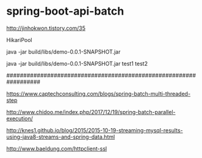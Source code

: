 # spring-boot-api-batch

http://jinhokwon.tistory.com/35

HikariPool

java -jar build/libs/demo-0.0.1-SNAPSHOT.jar

java -jar build/libs/demo-0.0.1-SNAPSHOT.jar test1 test2

##################################################################


https://www.captechconsulting.com/blogs/spring-batch-multi-threaded-step

http://www.chidoo.me/index.php/2017/12/19/spring-batch-parallel-execution/



http://knes1.github.io/blog/2015/2015-10-19-streaming-mysql-results-using-java8-streams-and-spring-data.html

http://www.baeldung.com/httpclient-ssl



